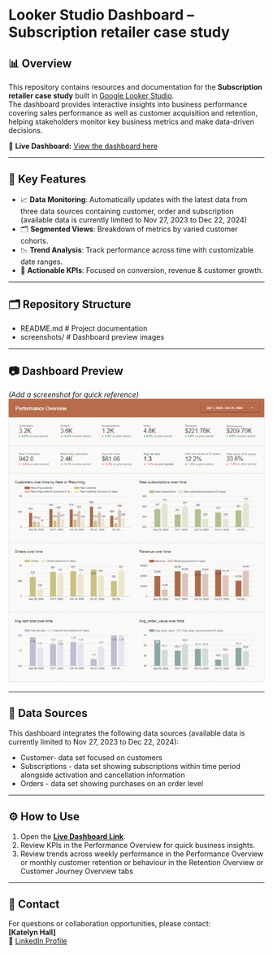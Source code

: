 # Looker Studio Dashboard – Subscription retailer case study

## 📊 Overview
This repository contains resources and documentation for the **Subscription retailer case study** built in [Google Looker Studio](https://lookerstudio.google.com/).  
The dashboard provides interactive insights into business performance covering sales performance as well as customer acquisition and retention, helping stakeholders monitor key business metrics and make data-driven decisions.

🔗 **Live Dashboard:** [View the dashboard here](https://lookerstudio.google.com/u/0/reporting/cca42c48-08f9-445d-9845-e0749980ff69/page/d7MRF)

---

## 📌 Key Features
- 📈 **Data Monitoring**: Automatically updates with the latest data from three data sources containing customer, order and subscription (available data is currently limited to Nov 27, 2023 to Dec 22, 2024)
- 🗂️ **Segmented Views**: Breakdown of metrics by varied customer cohorts.
- 📉 **Trend Analysis**: Track performance across time with customizable date ranges.
- 🎯 **Actionable KPIs**: Focused on conversion, revenue & customer growth.

---

## 🗂️ Repository Structure
- README.md # Project documentation
- screenshots/ # Dashboard preview images

---

## 📷 Dashboard Preview
*(Add a screenshot for quick reference)*  
![Dashboard Preview](./screenshots/dashboard-overview.png)

---

## 📑 Data Sources
This dashboard integrates the following data sources (available data is currently limited to Nov 27, 2023 to Dec 22, 2024):
- Customer- data set focused on customers
- Subscriptions - data set showing subscriptions within time period alongside activation and cancellation information
- Orders - data set showing purchases on an order level

---

## ⚙️ How to Use
1. Open the **[Live Dashboard Link](https://lookerstudio.google.com/u/0/reporting/cca42c48-08f9-445d-9845-e0749980ff69/page/d7MRF)**.  
2. Review KPIs in the Performance Overview for quick business insights.
3. Review trends across weekly performance in the Performance Overview or monthly customer retention or behaviour in the Retention Overview or Customer Journey Overview tabs

---

## 👤 Contact
For questions or collaboration opportunities, please contact:  
**[Katelyn Hall]**  
🔗 [LinkedIn Profile](https://www.linkedin.com/in/katelynjhall)  

